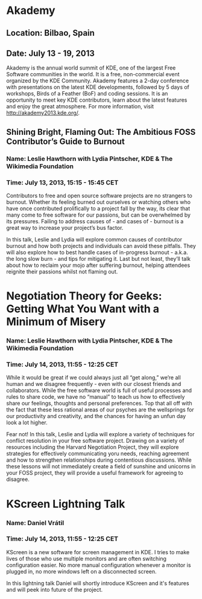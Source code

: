 # Akademy
## Location: Bilbao, Spain
## Date: July 13 - 19, 2013

Akademy is the annual world summit of KDE, one of the largest Free Software communities in the world. It is a free, non-commercial event organized by the KDE Community. Akademy features a 2-day conference with presentations on the latest KDE developments, followed by 5 days of workshops, Birds of a Feather (BoF) and coding sessions. It is an opportunity to meet key KDE contributors, learn about the latest features and enjoy the great atmosphere. For more information, visit <http://akademy2013.kde.org/>.

## Shining Bright, Flaming Out: The Ambitious FOSS Contributor’s Guide to Burnout
### Name: Leslie Hawthorn with Lydia Pintscher, KDE & The Wikimedia Foundation
### Time: July 13, 2013, 15:15 - 15:45 CET

Contributors to free and open source software projects are no strangers to burnout. Whether its feeling burned out ourselves or watching others who have once contributed prolifically to a project fall by the way, its clear that many come to free software for our passions, but can be overwhelmed by its pressures. Failing to address causes of - and cases of - burnout is a great way to increase your project’s bus factor.

In this talk, Leslie and Lydia will explore common causes of contributor burnout and how both projects and individuals can avoid these pitfalls. They will also explore how to best handle cases of in-progress burnout - a.k.a. the long slow burn - and tips for mitigating it. Last but not least, they’ll talk about how to reclaim your mojo after suffering burnout, helping attendees reignite their passions whilst not flaming out.


# Negotiation Theory for Geeks: Getting What You Want with a Minimum of Misery
### Name: Leslie Hawthorn with Lydia Pintscher, KDE & The Wikimedia Foundation
### Time: July 14, 2013, 11:55 - 12:25 CET

While it would be great if we could always just all “get along,” we’re all human and we disagree frequently - even with our closest friends and collaborators. While the free software world is full of useful processes and rules to share code, we have no “manual” to teach us how to effectively share our feelings, thoughts and personal preferences. Top that all off with the fact that these less rational areas of our psyches are the wellsprings for our productivity and creativity, and the chances for having an unfun day look a lot higher.

Fear not! In this talk, Leslie and Lydia will explore a variety of techniques for conflict resolution in your free software project. Drawing on a variety of resources including the Harvard Negotiation Project, they will explore strategies for effectively communicating yoru needs, reaching agreement and how to strengthen relationships during contentious discussions. While these lessons will not immediately create a field of sunshine and unicorns in your FOSS project, they will provide a useful framework for agreeing to disagree.


# KScreen Lightning Talk
### Name: Daniel Vrátil
### Time: July 14, 2013, 11:55 - 12:25 CET

KScreen is a new software for screen management in KDE. I tries to make lives of those who use multiple monitors and are often switching configuration easier. No more manual configuration whenever a monitor is plugged in, no more windows left on a disconnected screen.

In this lightning talk Daniel will shortly introduce KScreen and it's features and will peek into future of the project.
